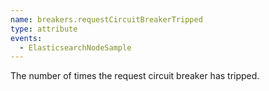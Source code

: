 ```yaml
---
name: breakers.requestCircuitBreakerTripped
type: attribute
events:
  - ElasticsearchNodeSample
---
```


The number of times the request circuit breaker has tripped.
